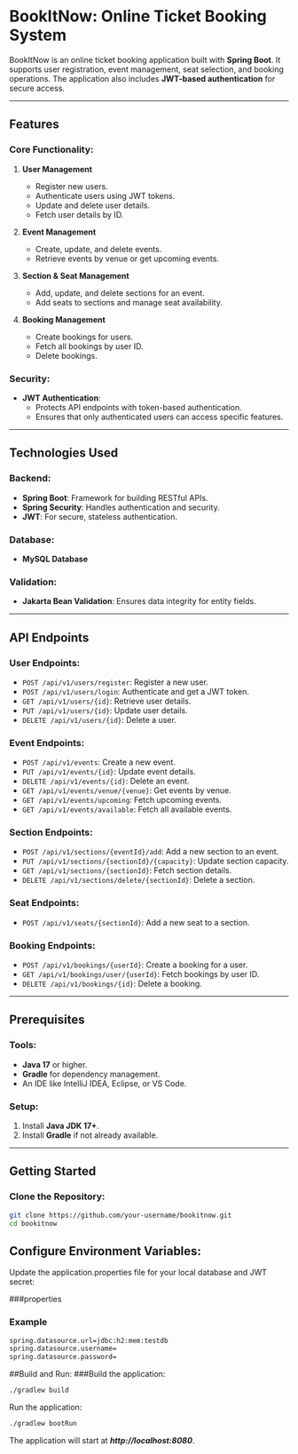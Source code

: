 # BookItNow: Online Ticket Booking System

BookItNow is an online ticket booking application built with **Spring Boot**. It supports user registration, event management, seat selection, and booking operations. The application also includes **JWT-based authentication** for secure access.

---

## Features

### Core Functionality:
1. **User Management**
   - Register new users.
   - Authenticate users using JWT tokens.
   - Update and delete user details.
   - Fetch user details by ID.

2. **Event Management**
   - Create, update, and delete events.
   - Retrieve events by venue or get upcoming events.

3. **Section & Seat Management**
   - Add, update, and delete sections for an event.
   - Add seats to sections and manage seat availability.

4. **Booking Management**
   - Create bookings for users.
   - Fetch all bookings by user ID.
   - Delete bookings.

### Security:
- **JWT Authentication**:
  - Protects API endpoints with token-based authentication.
  - Ensures that only authenticated users can access specific features.

---

## Technologies Used

### Backend:
- **Spring Boot**: Framework for building RESTful APIs.
- **Spring Security**: Handles authentication and security.
- **JWT**: For secure, stateless authentication.

### Database:
- **MySQL Database**

### Validation:
- **Jakarta Bean Validation**: Ensures data integrity for entity fields.

---

## API Endpoints

### User Endpoints:
- `POST /api/v1/users/register`: Register a new user.
- `POST /api/v1/users/login`: Authenticate and get a JWT token.
- `GET /api/v1/users/{id}`: Retrieve user details.
- `PUT /api/v1/users/{id}`: Update user details.
- `DELETE /api/v1/users/{id}`: Delete a user.

### Event Endpoints:
- `POST /api/v1/events`: Create a new event.
- `PUT /api/v1/events/{id}`: Update event details.
- `DELETE /api/v1/events/{id}`: Delete an event.
- `GET /api/v1/events/venue/{venue}`: Get events by venue.
- `GET /api/v1/events/upcoming`: Fetch upcoming events.
- `GET /api/v1/events/available`: Fetch all available events.

### Section Endpoints:
- `POST /api/v1/sections/{eventId}/add`: Add a new section to an event.
- `PUT /api/v1/sections/{sectionId}/{capacity}`: Update section capacity.
- `GET /api/v1/sections/{sectionId}`: Fetch section details.
- `DELETE /api/v1/sections/delete/{sectionId}`: Delete a section.

### Seat Endpoints:
- `POST /api/v1/seats/{sectionId}`: Add a new seat to a section.

### Booking Endpoints:
- `POST /api/v1/bookings/{userId}`: Create a booking for a user.
- `GET /api/v1/bookings/user/{userId}`: Fetch bookings by user ID.
- `DELETE /api/v1/bookings/{id}`: Delete a booking.

---

## Prerequisites

### Tools:
- **Java 17** or higher.
- **Gradle** for dependency management.
- An IDE like IntelliJ IDEA, Eclipse, or VS Code.

### Setup:
1. Install **Java JDK 17+**.
2. Install **Gradle** if not already available.

---

## Getting Started

### Clone the Repository:
```bash
git clone https://github.com/your-username/bookitnow.git
cd bookitnow
```
## Configure Environment Variables:
Update the application.properties file for your local database and JWT secret:

###properties

### Example
```bash
spring.datasource.url=jdbc:h2:mem:testdb
spring.datasource.username=
spring.datasource.password=
```
##Build and Run:
###Build the application:
```bash
./gradlew build
```
Run the application:
```bash
./gradlew bootRun
```
The application will start at ***http://localhost:8080***.
